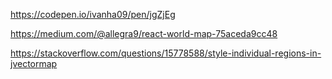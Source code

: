https://codepen.io/ivanha09/pen/jgZjEg

https://medium.com/@allegra9/react-world-map-75aceda9cc48


https://stackoverflow.com/questions/15778588/style-individual-regions-in-jvectormap